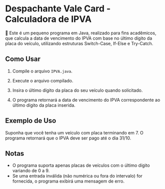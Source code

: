 # Despachante Vale Card - Calculadora de IPVA

👾 Este é um pequeno programa em Java, realizado para fins acadêmicos, que calcula a data de vencimento do IPVA com base no último dígito da placa do veículo, utilizando estruturas Switch-Case, If-Else e Try-Catch. 

## Como Usar

1. Compile o arquivo `IPVA.java`.

2. Execute o arquivo compilado.

3. Insira o último dígito da placa do seu veículo quando solicitado.

4. O programa retornará a data de vencimento do IPVA correspondente ao último dígito da placa inserida.

## Exemplo de Uso

Suponha que você tenha um veículo com placa terminando em 7. O programa retornará que o IPVA deve ser pago até o dia 31/10.

## Notas

- O programa suporta apenas placas de veículos com o último dígito variando de 0 a 9.
- Se uma entrada inválida (não numérica ou fora do intervalo) for fornecida, o programa exibirá uma mensagem de erro.


